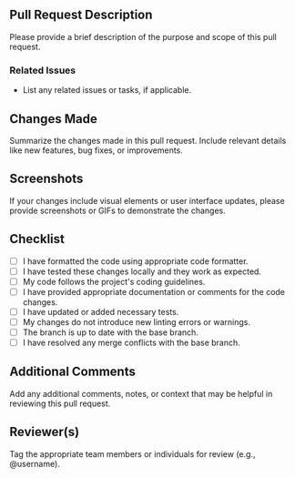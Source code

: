 ## Pull Request Description

Please provide a brief description of the purpose and scope of this pull request.

### Related Issues

- List any related issues or tasks, if applicable.

## Changes Made

Summarize the changes made in this pull request. Include relevant details like new features, bug fixes, or improvements.

## Screenshots

If your changes include visual elements or user interface updates, please provide screenshots or GIFs to demonstrate the changes.

## Checklist

- [ ] I have formatted the code using appropriate code formatter.
- [ ] I have tested these changes locally and they work as expected.
- [ ] My code follows the project's coding guidelines.
- [ ] I have provided appropriate documentation or comments for the code changes.
- [ ] I have updated or added necessary tests.
- [ ] My changes do not introduce new linting errors or warnings.
- [ ] The branch is up to date with the base branch.
- [ ] I have resolved any merge conflicts with the base branch.

## Additional Comments

Add any additional comments, notes, or context that may be helpful in reviewing this pull request.

## Reviewer(s)

Tag the appropriate team members or individuals for review (e.g., @username).